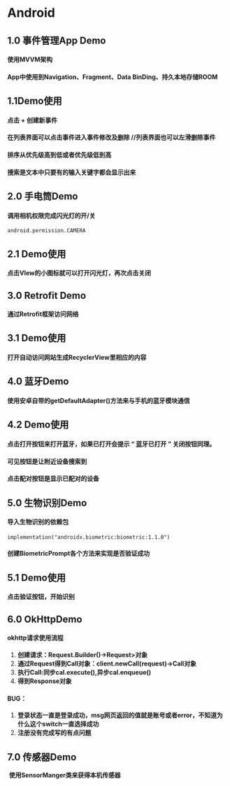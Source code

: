 # Android
## 1.0 事件管理App Demo
#### 使用MVVM架构
#### App中使用到Navigation、Fragment、Data BinDing、持久本地存储ROOM
## 1.1Demo使用
#### 		点击 + 创建新事件
#### 		在列表界面可以点击事件进入事件修改及删除  //列表界面也可以左滑删除事件
#### 		排序从优先级高到低或者优先级低到高
#### 		搜索是文本中只要有的输入关键字都会显示出来

## 2.0 手电筒Demo

#### 		调用相机权限完成闪光灯的开/关

```
android.permission.CAMERA
```

## 2.1 Demo使用

#### 		点击VIew的小图标就可以打开闪光灯，再次点击关闭

## 3.0 Retrofit Demo

#### 		通过Retrofit框架访问网络

## 3.1 Demo使用

#### 		打开自动访问网站生成RecyclerView里相应的内容

## 4.0 蓝牙Demo

#### 		使用安卓自带的getDefaultAdapter()方法来与手机的蓝牙模块通信

## 4.2 Demo使用

#### 		点击打开按钮来打开蓝牙，如果已打开会提示 “ 蓝牙已打开 ” 关闭按钮同理。

#### 		可见按钮是让附近设备搜索到

#### 		点击配对按钮是显示已配对的设备

## 5.0 生物识别Demo

#### 		导入生物识别的依赖包		

```
implementation("androidx.biometric:biometric:1.1.0")
```

#### 		创建BiometricPrompt各个方法来实现是否验证成功

## 5.1 Demo使用

#### 		点击验证按钮，开始识别

## 6.0 OkHttpDemo

#### 	okhttp请求使用流程

1. **创建请求：Request.Builder()->Request>对象**
2. **通过Request得到Call对象：client.newCall(request)->Call对象**
3. **执行Call:同步cal.execute(),异步cal.enqueue()**
4. **得到Response对象**

#### BUG：

1. **登录状态一直是登录成功，msg网页返回的值就是账号或者error，不知道为什么这个switch一直选择成功**
2. **注册没有完成写的有点问题**

## 7.0 传感器Demo

​		**使用SensorManger类来获得本机传感器**

